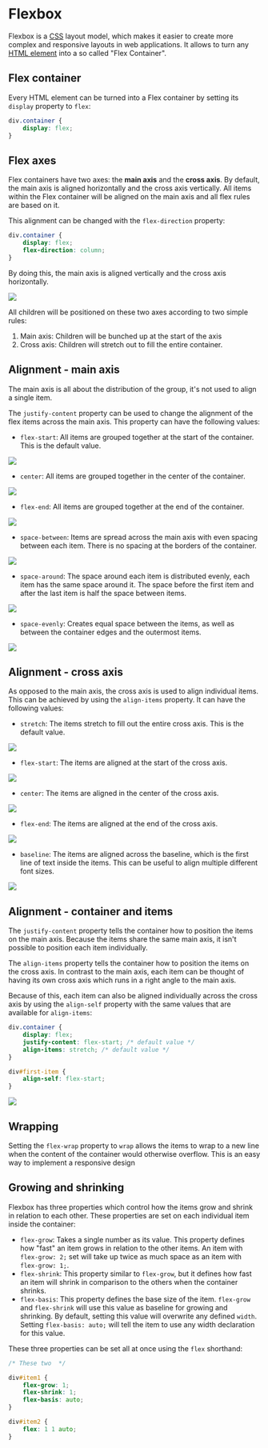 # Flexbox

Flexbox is a [CSS](css.md) layout model, which makes it easier to create more complex and responsive layouts in web applications. It allows to turn any [HTML element](html_elements_tags.md) into a so called "Flex Container".

## Flex container

Every HTML element can be turned into a Flex container by setting its `display` property to `flex`:

```css
div.container {
	display: flex;
}
```

## Flex axes

Flex containers have two axes: the **main axis** and the **cross axis**. By default, the main axis is aligned horizontally and the cross axis vertically. All items within the Flex container will be aligned on the main axis and all flex rules are based on it.

This alignment can be changed with the `flex-direction` property:

```css
div.container {
	display: flex;
	flex-direction: column;
}
```

By doing this, the main axis is aligned vertically and the cross axis horizontally.

![](flex_axes.png)

All children will be positioned on these two axes according to two simple rules:

1. Main axis: Children will be bunched up at the start of the axis
2. Cross axis: Children will stretch out to fill the entire container.

## Alignment - main axis

The main axis is all about the distribution of the group, it's not used to align a single item.

The `justify-content` property can be used to change the alignment of the flex items across the main axis. This property can have the following values:

- `flex-start`: All items are grouped together at the start of the container. This is the default value.

![](justify_flex_start.png)

- `center`: All items are grouped together in the center of the container.

![](justify_center.png)

- `flex-end`: All items are grouped together at the end of the container.

![](justify_flex_end.png)

- `space-between`: Items are spread across the main axis with even spacing between each item. There is no spacing at the borders of the container.

![](space_between.png)

- `space-around`: The space around each item is distributed evenly, each item has the same space around it. The space before the first item and after the last item is half the space between items.

![](space_around.png)

- `space-evenly`: Creates equal space between the items, as well as between the container edges and the outermost items.

![](space_evenly.png)

## Alignment - cross axis

As opposed to the main axis, the cross axis is used to align individual items. This can be achieved by using the `align-items` property. It can have the following values:

- `stretch`: The items stretch to fill out the entire cross axis. This is the default value.

![](align_stretch.png)

- `flex-start`: The items are aligned at the start of the cross axis.

![](align_flex_start.png)

- `center`: The items are aligned in the center of the cross axis.

![](align_center.png)

- `flex-end`: The items are aligned at the end of the cross axis.

![](align_flex_end.png)

- `baseline`: The items are aligned across the baseline, which is the first line of text inside the items. This can be useful to align multiple different font sizes.

![](align_baseline.png)

## Alignment - container and items

The `justify-content` property tells the container how to position the items on the main axis. Because the items share the same main axis, it isn't possible to position each item individually.

The `align-items` property tells the container how to position the items on the cross axis. In contrast to the main axis, each item can be thought of having its own cross axis which runs in a right angle to the main axis.

Because of this, each item can also be aligned individually across the cross axis by using the `align-self` property with the same values that are available for `align-items`:

```css
div.container {
	display: flex;
	justify-content: flex-start; /* default value */
	align-items: stretch; /* default value */
}

div#first-item {
	align-self: flex-start;
}
```

![](align_self.png)

## Wrapping

Setting the `flex-wrap` property to `wrap` allows the items to wrap to a new line when the content of the container would otherwise overflow. This is an easy way to implement a responsive design

## Growing and shrinking

Flexbox has three properties which control how the items grow and shrink in relation to each other. These properties are set on each individual item inside the container:

- `flex-grow`: Takes a single number as its value. This property defines how "fast" an item grows in relation to the other items. An item with `flex-grow: 2;` set will take up twice as much space as an item with `flex-grow: 1;`.
- `flex-shrink`: This property similar to `flex-grow`, but it defines how fast an item will shrink in comparison to the others when the container shrinks.
- `flex-basis`: This property defines the base size of the item. `flex-grow` and `flex-shrink` will use this value as baseline for growing and shrinking. By default, setting this value will overwrite any defined `width`. Setting `flex-basis: auto;` will tell the item to use any width declaration for this value.

These three properties can be set all at once using the `flex` shorthand:

```css
/* These two  */

div#item1 {
	flex-grow: 1;
	flex-shrink: 1;
	flex-basis: auto;
}

div#item2 {
	flex: 1 1 auto;
}
```
